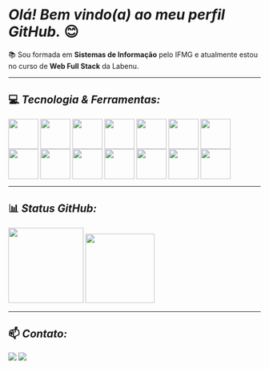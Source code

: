 # ***Olá! Bem vindo(a) ao meu perfil GitHub.*** 😊

📚 Sou formada em <b>Sistemas de Informação</b> pelo IFMG e atualmente estou no curso de <b>Web Full Stack</b> da Labenu.

---

## 💻 ***Tecnologia & Ferramentas:***

<div>
<img src="https://cdn.jsdelivr.net/gh/devicons/devicon/icons/css3/css3-original-wordmark.svg" align="center" heigth="50" width="60"/>
<img src="https://cdn.jsdelivr.net/gh/devicons/devicon/icons/html5/html5-original-wordmark.svg" align="center" heigth="50" width="60"/>
<img src="https://cdn.jsdelivr.net/gh/devicons/devicon/icons/javascript/javascript-original.svg" align="center" heigth="50" width="60"/>
<img src="https://cdn.jsdelivr.net/gh/devicons/devicon/icons/typescript/typescript-plain.svg" align="center" heigth="50" width="60"/>
<img src="https://cdn.jsdelivr.net/gh/devicons/devicon/icons/react/react-original-wordmark.svg" align="center" heigth="50" width="60"/>
<img src="https://cdn.jsdelivr.net/gh/devicons/devicon/icons/nodejs/nodejs-original.svg" align="center" heigth="50" width="60" />
<img src="https://cdn.jsdelivr.net/gh/devicons/devicon/icons/php/php-plain.svg" align="center" heigth="50" width="60"/>
<img src="https://cdn.jsdelivr.net/gh/devicons/devicon/icons/mysql/mysql-original-wordmark.svg" align="center" heigth="50" width="60" />
<img src="https://cdn.jsdelivr.net/gh/devicons/devicon/icons/sqlite/sqlite-original-wordmark.svg" align="center" heigth="50" width="60"/>
<img src="https://cdn.jsdelivr.net/gh/devicons/devicon/icons/mongodb/mongodb-original-wordmark.svg" align="center" heigth="50" width="60"/>
<img src="https://cdn.jsdelivr.net/gh/devicons/devicon/icons/java/java-original-wordmark.svg" align="center" heigth="50" width="60"/>
<img src="https://cdn.jsdelivr.net/gh/devicons/devicon/icons/python/python-original-wordmark.svg" align="center" heigth="50" width="60"/>
<img src="https://cdn.jsdelivr.net/gh/devicons/devicon/icons/windows8/windows8-original.svg"align="center" heigth="50" width="60" />
<img src="https://cdn.jsdelivr.net/gh/devicons/devicon/icons/linux/linux-original.svg" align="center" heigth="50" width="60"/>
</div>

---

## 📊 ***Status GitHub:***

<div>
<img height="150em" src="https://github-readme-stats.vercel.app/api?username=ludmilaasouza&theme=radical&show_icons=true">

<img height="138em" src="https://github-readme-stats.vercel.app/api/top-langs/?username=ludmilaasouza&theme=radical&hide_border=false&include_all_commits=false&count_private=false&layout=compact">
</div>

---

## 📫 ***Contato:***

 <a href = "mailto:ludmilasouz.a@hotmail.com"><img src="https://img.shields.io/badge/Hotmail-0078D4?style=for-the-badge&logo=microsoft-outlook&logoColor=white" target="_blank"></a>
<a href = "https://www.linkedin.com/in/ludmilaasouza/">
<img src="https://img.shields.io/badge/LinkedIn-0077B5?style=for-the-badge&logo=linkedin&logoColor=white" target="_blank"/>
</a> 